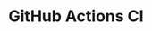 # GitHub Actions CI





































































































































































































































































































































































